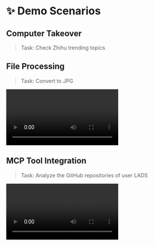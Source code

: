 # ✨ Demo Scenarios

## Computer Takeover

> Task: Check Zhihu trending topics

[](https://raw.githubusercontent.com/Simpleyyt/picgo-image/master/takeover.mp4 ':include controls width="100%"')

## File Processing

> Task: Convert to JPG

![](https://raw.githubusercontent.com/Simpleyyt/picgo-image/master/file.mp4 ':include controls width="100%"')


## MCP Tool Integration

> Task: Analyze the GitHub repositories of user LADS

![](https://raw.githubusercontent.com/Simpleyyt/picgo-image/master/mcp.mp4 ':include controls width="100%"') 